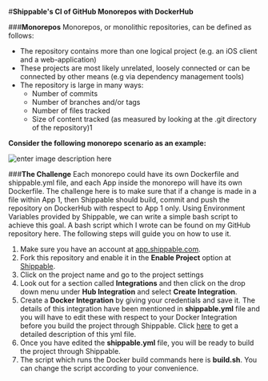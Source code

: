 #**Shippable's CI of GitHub Monorepos with DockerHub**

###**Monorepos**
Monorepos, or monolithic repositories, can be defined as follows:

 - The repository contains more than one logical project (e.g. an iOS client and a web-application)
 - These projects are most likely unrelated, loosely connected or can be connected by other means (e.g via dependency management tools)
 - The repository is large in many ways:
	 - Number of commits
	 - Number of branches and/or tags
	 - Number of files tracked
	 - Size of content tracked (as measured by looking at the .git directory of the repository)1

**Consider the following monorepo scenario as an example:**

![enter image description here](https://raw.githubusercontent.com/kashishgrover/monorepo-ci-with-shippable/master/Screenshot%20from%202016-06-09%2017:11:53.png)





###**The Challenge**
Each monorepo could have its own Dockerfile and shippable.yml file, and each App inside the monorepo will have its own Dockerfile. The challenge here is to make sure that if a change is made in a file within App 1, then Shippable should build, commit and push the repository on DockerHub with respect to App 1 only. 
Using Environment Variables provided by Shippable, we can write a simple bash script to achieve this goal.
A bash script which I wrote can be found on my GitHub repository here. The following steps will guide you on how to use it. 
  1. Make sure you have an account at [app.shippable.com](https://app.shippable.com/).
  2. Fork this repository and enable it in the **Enable Project** option at [Shippable](app.shippable.com).
  3. Click on the project name and go to the project settings
  4. Look out for a section called **Integrations** and then click on the drop down menu under **Hub Integration** and select **Create Integration**.
  5. Create a **Docker Integration** by giving your credentials and save it. The details of this integration have been mentioned in **shippable.yml** file and you will have to edit these with respect to your Docker Integration before you build the project through Shippable. Click [here](http://docs.shippable.com/ci_configure/) to get a detailed description of this yml file.
  6. Once you have edited the **shippable.yml** file, you will be ready to build the project through Shippable.
  7. The script which runs the Docker build commands here is **build.sh**. You can change the script according to your convenience.
